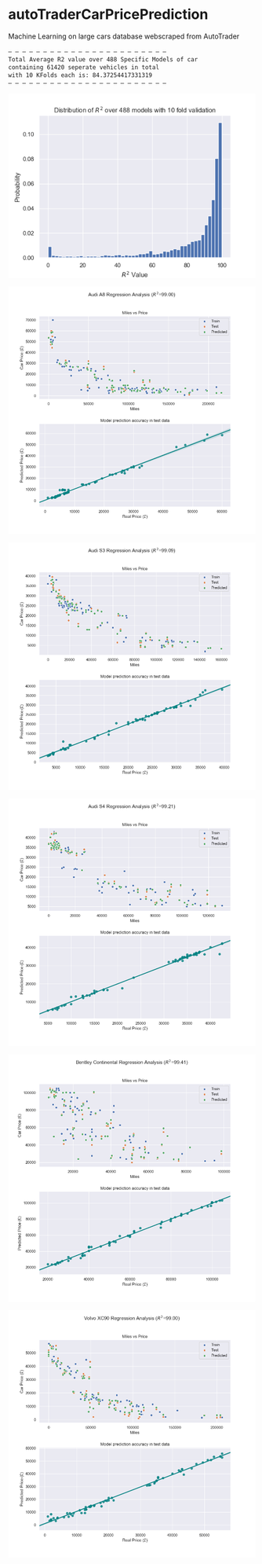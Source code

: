 # autoTraderCarPricePrediction
Machine Learning on large cars database webscraped from AutoTrader

```
— — — — — — — — — — — — — — — — — — — — — — — 
Total Average R2 value over 488 Specific Models of car
containing 61420 seperate vehicles in total
with 10 KFolds each is: 84.37254417331319
— — — — — — — — — — — — — — — — — — — — — — — 
```

<p align="center"><img src="r2HistPricePrediction.png" /></p>

<p align="center"><img src="plots/Audi_A8_Plot.png" /></p>

<p align="center"><img src="plots/Audi_S3_Plot.png" /></p>

<p align="center"><img src="plots/Audi_S4_Plot.png" /></p>

<p align="center"><img src="plots/Bentley_Continental_Plot.png" /></p>

<p align="center"><img src="plots/Volvo_XC90_Plot.png" /></p>



